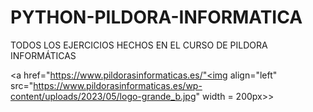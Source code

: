 # PYTHON-PILDORA-INFORMATICA
 TODOS LOS EJERCICIOS HECHOS EN EL CURSO DE PILDORA INFORMÁTICAS


<a href="https://www.pildorasinformaticas.es/"<img align="left" src="https://www.pildorasinformaticas.es/wp-content/uploads/2023/05/logo-grande_b.jpg" width = 200px>>

